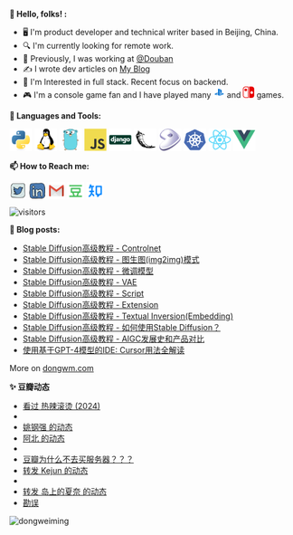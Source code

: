**👋 Hello, folks! :**

* 🖥  I'm product developer and technical writer based in Beijing, China.
* 🔍 I'm currently looking for remote work.
* 💼 Previously, I was working at <a href="https://github.com/douban" target="_blank">@Douban</a>
* ✍️  I wrote dev articles on <a href="https://www.dongwm.com" target="_blank">My Blog</a>
* 🧐 I'm Interested in full stack. Recent focus on backend.
* 🎮 I'm a console game fan and I have played many <img src="https://raw.githubusercontent.com/dongweiming/dongweiming/master/assets/ps4.svg" alt="ps4" width="20" height="20"/> and <img src="https://raw.githubusercontent.com/dongweiming/dongweiming/master/assets/nintendoswitch.svg" alt="switch" width="20" height="20"/>  games.

**🌈 Languages and Tools:**

<p align="left">
<img src="https://raw.githubusercontent.com/dongweiming/dongweiming/master/assets/python-original.svg" alt="python" width="40" height="40"/>
<img src="https://raw.githubusercontent.com/dongweiming/dongweiming/master/assets/linux-original.svg" alt="linux" width="40" height="40"/>
<img src="https://raw.githubusercontent.com/dongweiming/dongweiming/master/assets/go-original.svg" alt="go" width="40" height="40"/>
<img src="https://raw.githubusercontent.com/dongweiming/dongweiming/master/assets/javascript-original.svg" alt="javascript" width="40" height="40"/>
<img src="https://raw.githubusercontent.com/dongweiming/dongweiming/master/assets/django-original.svg" alt="django" width="40" height="40"/>
<img src="https://raw.githubusercontent.com/dongweiming/dongweiming/master/assets/flask-original.svg" alt="flask" width="40" height="40"/>
<img src="https://raw.githubusercontent.com/dongweiming/dongweiming/master/assets/gentoo-signet.svg" alt="gentoo" width="40" height="40"/>
<img src="https://raw.githubusercontent.com/dongweiming/dongweiming/master/assets/kubernetes-plain.svg" alt="kubernetes" width="40" height="40"/>
<img src="https://raw.githubusercontent.com/dongweiming/dongweiming/master/assets/react-original.svg" alt="react" width="40" height="40"/>
<img src="https://raw.githubusercontent.com/dongweiming/dongweiming/master/assets/vuejs-original.svg" alt="vuejs" width="40" height="40"/>
</p>

**📫 How to Reach me:**

<p align="left">
<a href="https://twitter.com/dongweiming" target="blank"><img align="center" src="https://raw.githubusercontent.com/dongweiming/dongweiming/master/assets/twitter.svg" alt="dongweiming" height="30" width="30" /></a>
<a href="https://linkedin.com/in/dongweiming" target="blank"><img align="center" src="https://raw.githubusercontent.com/dongweiming/dongweiming/master/assets/linkedin.svg" alt="dongweiming" height="30" width="30" /></a>
<a href="mailto:ciici123@gmail.com" target="blank"><img align="center" src="https://raw.githubusercontent.com/dongweiming/dongweiming/master/assets/gmail.svg" alt="Gmail" height="30" width="30" /></a>
<a href="https://www.douban.com/people/62943420" target="blank"><img align="center" src="https://raw.githubusercontent.com/dongweiming/dongweiming/master/assets/douban.svg" style="color: #007722" alt="Douban" height="30" width="30" /></a>
<a href="https://www.zhihu.com/people/dongweiming" target="blank"><img align="center" src="https://raw.githubusercontent.com/dongweiming/dongweiming/master/assets/zhihu.svg" style="color: #0084FF" alt="Zhihu" height="30" width="30" /></a>
</p>

<p align="left">
<img src="https://visitor-badge.laobi.icu/badge?page_id=dongweiming.dongweiming" alt="visitors"/>
</p>

**📝 Blog posts:**

<!-- BLOG-POST-LIST:START -->
- [Stable Diffusion高级教程 - Controlnet](https://www.dongwm.com/post/stable-diffusion-controlnet/)
- [Stable Diffusion高级教程 - 图生图&lpar;img2img&rpar;模式](https://www.dongwm.com/post/stable-diffusion-img2img/)
- [Stable Diffusion高级教程 - 微调模型](https://www.dongwm.com/post/stable-diffusion-models/)
- [Stable Diffusion高级教程 - VAE](https://www.dongwm.com/post/stable-diffusion-vae/)
- [Stable Diffusion高级教程 - Script](https://www.dongwm.com/post/stable-diffusion-script/)
- [Stable Diffusion高级教程 - Extension](https://www.dongwm.com/post/stable-diffusion-extension/)
- [Stable Diffusion高级教程 - Textual Inversion&lpar;Embedding&rpar;](https://www.dongwm.com/post/stable-diffusion-embedding/)
- [Stable Diffusion高级教程 - 如何使用Stable Diffusion？](https://www.dongwm.com/post/how-to-use-stable-diffusion/)
- [Stable Diffusion高级教程 - AIGC发展史和产品对比](https://www.dongwm.com/post/stable-diffusion-history/)
- [使用基于GPT-4模型的IDE: Cursor用法全解读](https://www.dongwm.com/post/how-to-use-cursor-ide/)
<!-- BLOG-POST-LIST:END -->
More on <a href="https://www.dongwm.com" target="blank">dongwm.com</a>

**✨ 豆瓣动态**

<!-- DOUBAN-ACTIVITIES:START -->
- [看过 热辣滚烫‎ (2024)](https://www.douban.com/people/62943420/status/4526862340/)
- [   ](https://www.douban.com/people/62943420/status/4066297479/)
- [ 姚钢强 的动态](https://www.douban.com/people/62943420/status/2620338288/)
- [ 阿北 的动态](https://www.douban.com/people/62943420/status/2424986052/)
- [   ](https://www.douban.com/people/62943420/status/2300760441/)
- [   豆瓣为什么不去买服务器？？？](https://www.douban.com/people/62943420/status/2299477678/)
- [转发 Kejun 的动态](https://www.douban.com/people/62943420/status/2096634747/)
- [   ](https://www.douban.com/people/62943420/status/2025176576/)
- [转发 岛上的夏奈 的动态](https://www.douban.com/people/62943420/status/1933303434/)
- [   勘误](https://www.douban.com/people/62943420/status/1891258518/)
<!-- DOUBAN-ACTIVITIES:END -->

<p align="left">
<img align="left" src="https://github-readme-stats.vercel.app/api/top-langs/?username=dongweiming&layout=compact&hide=html" alt="dongweiming" />
</p>
